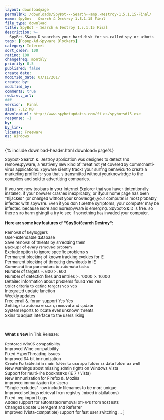 ```yaml
---
layout: downloadpage
permalink: /downloads/SpyBot---Search--amp,-Destroy-1,5,1,15-Final/
name: SpyBot - Search & Destroy 1.5.1.15 Final
file_type: download
title: SpyBot - Search & Destroy 1.5.1.15 Final
description: >-
  SpyBot-S&amp.D searches your hard disk for so-called spy or adbots
tags: [Popup-Ad-Spyware Blockers]
category: Internet
sort_order: 100
rating: 100
changefreq: monthly
priority: 0.5
published: false
create_date: 
modified_date: 03/11/2017
created_by: 
modified_by: 
comments: true
redirect_url: 
### 
version:  Final
size: 7.12 MB
downloadurl: http://www.spybotupdates.com/files/spybotsd15.exe
response: -1
by: 
by_link: 
license: Freeware
os: Windows
---
```


{% include download-header.html download=page%}

<p style="fix-download-text !important">
<p><font size="2"><p>Spybot- Search &amp;. Destroy application was designed to detect and removespyware, a relatively new kind of threat not yet covered by commonanti-virus applications. Spyware silently tracks your surfing behaviourto create a marketing profile for you that is transmitted without yourknowledge to the compilers and sold to advertising companies. <br />
<br />
If you see new toolbars in your Internet Explorer that you haven tintentionally installed, if your browser crashes inexplicably, or ifyour home page has been "hijacked" (or changed without your knowledge),your computer is most probably infected with spyware. Even if you don t seethe symptoms, your computer may be infected, because more and morespyware is emerging. Spybot-S&amp;.D is free, so there s no harm givingit a try to see if something has invaded your computer.<br />
<br />
<span><strong>Here are some key features of "SpyBotSearch Destroy":</strong></span><br />
<br />
Removal of keyloggers<br />
User-extendable database<br />
Save removal of threats by shredding them<br />
Backups of every removed problem <br />
Exclude option to ignore specific problems s <br />
Permanent blocking of known tracking cookies for IE<br />
Permanent blocking of threating downloads in IE <br />
Command line parameters to automate tasks <br />
Number of targets &gt;. 600 &gt;. 600 <br />
Number of detection files and entries &gt;. 10000 &gt;. 10000 <br />
Detailed information about problems found Yes Yes <br />
Strict criteria to define targets Yes Yes <br />
Integrated update function<br />
Weekly updates<br />
Free email</a> &amp;. forum support Yes Yes <br />
Settings to automate scan, removal and update <br />
System reports to locate even unknown threats <br />
Skins to adjust interface to the users liking <br />
</p>
<div class="celltext_big"><br />
<br />
<strong>What s New</strong> in This Release:<br />
<br />
Restored Win95 compatibility <br />
Improved Wine compatibility <br />
Fixed HyperThreading issues <br />
Improved 64 bit immunization <br />
Create Portable.ini in main folder to use app folder as data folder as well <br />
New warnings about missing admin rights on Windows Vista <br />
Support for multi-line bookmarks (IE 7 / Vista) <br />
New Immunization for Firefox &amp;. Mozilla <br />
Improved Immunization for Opera <br />
"Single excludes" now include filenames to be more unique <br />
Improved settings retrieval from registry (mixed installations) <br />
Fixed .reg import bugs <br />
Added support for automated removal of F/Ps from host lists <br />
Changed update UserAgent and Referrer <br />
Improved (Vista-compatible) support for fast user switching ... [ </div></p></p>
